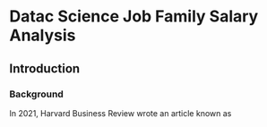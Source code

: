 # Datac Science Job Family Salary Analysis

## Introduction

### Background

In 2021, Harvard Business Review wrote an article known as 

